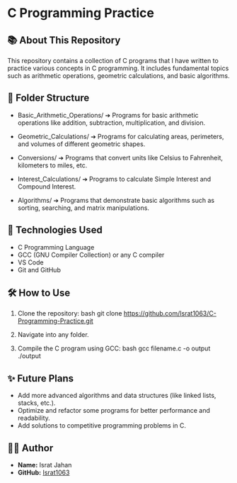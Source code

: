 # C Programming Practice

## 📚 About This Repository
This repository contains a collection of C programs that I have written to practice various concepts in C programming. It includes fundamental topics such as arithmetic operations, geometric calculations, and basic algorithms.


## 📂 Folder Structure
- Basic_Arithmetic_Operations/
  ➔ Programs for basic arithmetic operations like addition, subtraction, multiplication, and division.

- Geometric_Calculations/ 
  ➔ Programs for calculating areas, perimeters, and volumes of different geometric shapes.

- Conversions/
  ➔ Programs that convert units like Celsius to Fahrenheit, kilometers to miles, etc.

- Interest_Calculations/ 
  ➔ Programs to calculate Simple Interest and Compound Interest.

- Algorithms/
  ➔ Programs that demonstrate basic algorithms such as sorting, searching, and matrix manipulations.



## 🔧 Technologies Used
- C Programming Language
- GCC (GNU Compiler Collection) or any C compiler
- VS Code
- Git and GitHub


## 🛠️ How to Use
1. Clone the repository:
    bash
    git clone https://github.com/Israt1063/C-Programming-Practice.git
    
2. Navigate into any folder.
3. Compile the C program using GCC:
    bash
    gcc filename.c -o output
    ./output
    

## ✨ Future Plans
- Add more advanced algorithms and data structures (like linked lists, stacks, etc.).
- Optimize and refactor some programs for better performance and readability.
- Add solutions to competitive programming problems in C.


## 👩‍💻 Author
- **Name:** Israt Jahan
- **GitHub:** [Israt1063](https://github.com/Israt1063)
